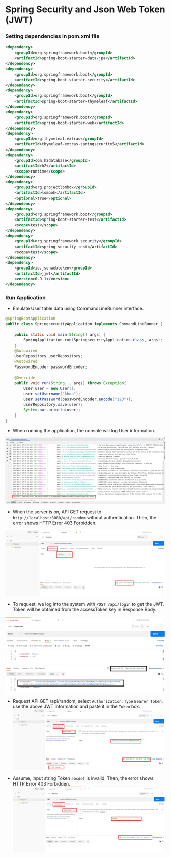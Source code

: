 # Spring Security and Json Web Token (JWT)

### Setting dependencies in pom.xml file
``` xml
<dependency>
    <groupId>org.springframework.boot</groupId>
    <artifactId>spring-boot-starter-data-jpa</artifactId>
</dependency>
<dependency>
    <groupId>org.springframework.boot</groupId>
    <artifactId>spring-boot-starter-security</artifactId>
</dependency>
<dependency>
    <groupId>org.springframework.boot</groupId>
    <artifactId>spring-boot-starter-thymeleaf</artifactId>
</dependency>
<dependency>
    <groupId>org.springframework.boot</groupId>
    <artifactId>spring-boot-starter-web</artifactId>
</dependency>
<dependency>
    <groupId>org.thymeleaf.extras</groupId>
    <artifactId>thymeleaf-extras-springsecurity5</artifactId>
</dependency>
<dependency>
    <groupId>com.h2database</groupId>
    <artifactId>h2</artifactId>
    <scope>runtime</scope>
</dependency>
<dependency>
    <groupId>org.projectlombok</groupId>
    <artifactId>lombok</artifactId>
    <optional>true</optional>
</dependency>
<dependency>
    <groupId>org.springframework.boot</groupId>
    <artifactId>spring-boot-starter-test</artifactId>
    <scope>test</scope>
</dependency>
<dependency>
    <groupId>org.springframework.security</groupId>
    <artifactId>spring-security-test</artifactId>
    <scope>test</scope>
</dependency>
<dependency>
    <groupId>io.jsonwebtoken</groupId>
    <artifactId>jjwt</artifactId>
    <version>0.9.1</version>
</dependency>
```

### Run Application
* Emulate User table data using CommandLineRunner interface.

```java
@SpringBootApplication
public class SpringsecurityApplication implements CommandLineRunner {

	public static void main(String[] args) {
		SpringApplication.run(SpringsecurityApplication.class, args);
	}
	@Autowired
	UserRepository userRepository;
	@Autowired
	PasswordEncoder passwordEncoder;

	@Override
	public void run(String... args) throws Exception{
		User user = new User();
		user.setUsername("khoa");
		user.setPassword(passwordEncoder.encode("123"));
		userRepository.save(user);
		System.out.println(user);
	}
}
```
* When running the application, the console will log User information.

![Console](./img/console.PNG)

* When the server is on, API GET request to `http://localhost:8080/api/random` without authentication. Then, the error shows HTTP Error 403 Forbidden.

![No-Auth](./img/no-auth-postman.PNG)


* To request, we log into the system with `POST /api/login` to get the JWT. Token will be obtained from the accessToken key in Response Body.

![Login](./img/login-user-postman.PNG)

* Request API GET /api/random, select `Authorization`, `Type` `Bearer Token`, use the above JWT information and paste it in the `Token` box.
![ValidToken](./img/valid-token.PNG)

* Assume, input string Token `abcdef` is invalid. Then, the error shows HTTP Error 403 Forbidden.
![ValidToken](./img/invalid-token.PNG)
